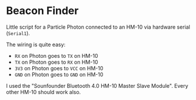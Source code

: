 # Beacon Finder
Little script for a Particle Photon connected to an HM-10 via hardware serial (`Serial1`).

The wiring is quite easy:
- `RX` on Photon goes to `TX` on HM-10
- `TX` on Photon goes to `RX` on HM-10
- `3V3` on Photon goes to `VCC` on HM-10
- `GND` on Photon goes to `GND` on HM-10

I used the "Sounfounder Bluetooth 4.0 HM-10 Master Slave Module".
Every other HM-10 should work also.
